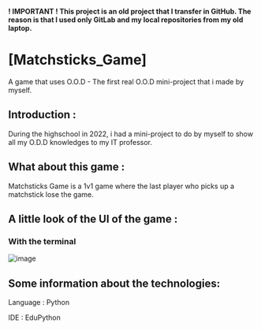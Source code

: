 **! IMPORTANT ! This project is an old project that I transfer in GitHub. The reason is that I used only GitLab and my local repositories from my old laptop.**

# [Matchsticks_Game]
A game that uses O.O.D - The first real O.O.D mini-project that i made by myself.


## Introduction :

During the highschool in 2022, i had a mini-project to do by myself to show all my O.D.D knowledges to my IT professor.


## What about this game :

Matchsticks Game is a 1v1 game where the last player who picks up a matchstick lose the game.


## A little look of the UI of the game :


### With the terminal

![image](https://github.com/user-attachments/assets/25b5a458-478d-4aed-ab32-491675cac11c)


## Some information about the technologies:

Language : Python

IDE : EduPython

